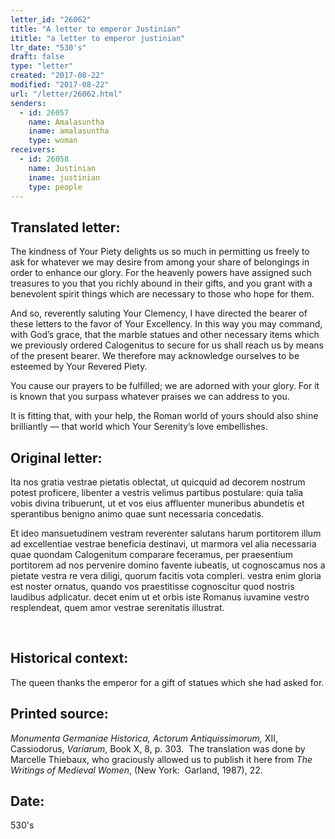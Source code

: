 ```yaml
---
letter_id: "26062"
title: "A letter to emperor Justinian"
ititle: "a letter to emperor justinian"
ltr_date: "530's"
draft: false
type: "letter"
created: "2017-08-22"
modified: "2017-08-22"
url: "/letter/26062.html"
senders:
  - id: 26057
    name: Amalasuntha
    iname: amalasuntha
    type: woman
receivers:
  - id: 26058
    name: Justinian
    iname: justinian
    type: people
---
```

<h2> Translated letter:</h2><p>The kindness of Your Piety delights us so much in permitting us freely to ask for whatever we may desire from among your share of belongings in order to enhance our glory. For the heavenly powers have assigned such treasures to you that you richly abound in their gifts, and you grant with a benevolent spirit things which are necessary to those who hope for them.</p><p>And so, reverently saluting Your Clemency, I have directed the bearer of these letters to the favor of Your Excellency. In this way you may command, with God’s grace, that the marble statues and other necessary items which we previously ordered Calogenitus to secure for us shall reach us by means of the present bearer. We therefore may acknowledge ourselves to be esteemed by Your&nbsp;Revered Piety.</p><p>You cause our prayers to be fulfilled; we are adorned with your glory. For it is known that you surpass whatever praises we can address to you.</p><p>It is fitting that, with your help, the Roman world of yours should also shine brilliantly — that world which Your Serenity’s love embellishes.</p><h2 class="mt-4"> Original letter:</h2><p>Ita nos gratia vestrae pietatis oblectat, ut quicquid ad decorem nostrum potest proficere, libenter a vestris velimus partibus postulare: quia talia vobis divina tribuerunt, ut et vos eius affluenter muneribus abundetis et sperantibus benigno animo quae sunt necessaria concedatis.</p><p><span style="background-color: transparent;">Et ideo mansuetudinem vestram reverenter salutans harum portitorem illum ad excellentiae vestrae beneficia destinavi, ut marmora vel alia necessaria quae quondam Calogenitum comparare feceramus, per praesentium portitorem ad nos pervenire domino favente iubeatis, ut cognoscamus nos a pietate vestra re vera diligi, quorum facitis vota compleri. vestra enim gloria est noster ornatus, quando vos praestitisse cognoscitur quod nostris laudibus adplicatur. decet enim ut et orbis iste Romanus iuvamine vestro resplendeat, quem amor vestrae serenitatis illustrat.</span></p><p>&nbsp;</p><h2 class="mt-4"> Historical context:</h2><p>The queen thanks the emperor for a gift of statues which she had asked for.</p><h2 class="mt-4"> Printed source:</h2><p><i>Monumenta Germaniae Historica, Actorum Antiquissimorum,</i>&nbsp;XII, Cassiodorus,&nbsp;<i>Variarum</i>, Book X, 8,&nbsp;p. 303. &nbsp;The translation was done by Marcelle Thiebaux, who graciously allowed us to publish it here from&nbsp;<i>The Writings of Medieval Women</i>, (New York: &nbsp;Garland, 1987), 22.</p><h2 class="mt-4"> Date:</h2>530's